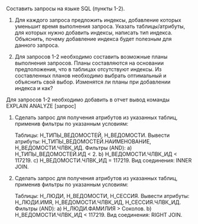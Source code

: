Составить запросы на языке SQL (пункты 1-2).

1. Для каждого запроса предложить индексы, добавление которых уменьшит время выполнения запроса.
	Указать таблицы/атрибуты, для которых нужно добавить индексы, написать тип индекса.
	Объяснить, почему добавление индекса будет полезным для данного запроса.

2. Для запросов 1-2 необходимо составить возможные планы выполнения запросов.
	Планы составляются на основании предположения, что в таблицах отсутствуют индексы.
	Из составленных планов необходимо выбрать оптимальный и объяснить свой выбор.
	Изменятся ли планы при добавлении индекса и как?

Для запросов 1-2 необходимо добавить в отчет вывод команды EXPLAIN ANALYZE [запрос]


1. Сделать запрос для получения атрибутов из указанных таблиц, применив фильтры по указанным условиям:

	Таблицы: Н_ТИПЫ_ВЕДОМОСТЕЙ, Н_ВЕДОМОСТИ.
	Вывести атрибуты: Н_ТИПЫ_ВЕДОМОСТЕЙ.НАИМЕНОВАНИЕ, Н_ВЕДОМОСТИ.ЧЛВК_ИД.
	Фильтры (AND):
		a) Н_ТИПЫ_ВЕДОМОСТЕЙ.ИД < 2.
		b) Н_ВЕДОМОСТИ.ЧЛВК_ИД < 117219.
		c) Н_ВЕДОМОСТИ.ЧЛВК_ИД = 117219.
	Вид соединения: INNER JOIN.

2. Сделать запрос для получения атрибутов из указанных таблиц, применив фильтры по указанным условиям:

	Таблицы: Н_ЛЮДИ, Н_ВЕДОМОСТИ, Н_СЕССИЯ.
	Вывести атрибуты: Н_ЛЮДИ.ИМЯ, Н_ВЕДОМОСТИ.ЧЛВК_ИД, Н_СЕССИЯ.ЧЛВК_ИД.
	Фильтры (AND):
		a) Н_ЛЮДИ.ФАМИЛИЯ > Соколов.
		b) Н_ВЕДОМОСТИ.ЧЛВК_ИД < 117219.
	Вид соединения: RIGHT JOIN.